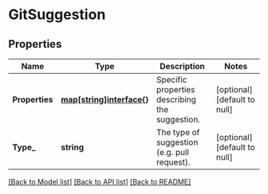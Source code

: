 # GitSuggestion

## Properties
Name | Type | Description | Notes
------------ | ------------- | ------------- | -------------
**Properties** | [**map[string]interface{}**](interface{}.md) | Specific properties describing the suggestion. | [optional] [default to null]
**Type_** | **string** | The type of suggestion (e.g. pull request). | [optional] [default to null]

[[Back to Model list]](../README.md#documentation-for-models) [[Back to API list]](../README.md#documentation-for-api-endpoints) [[Back to README]](../README.md)


